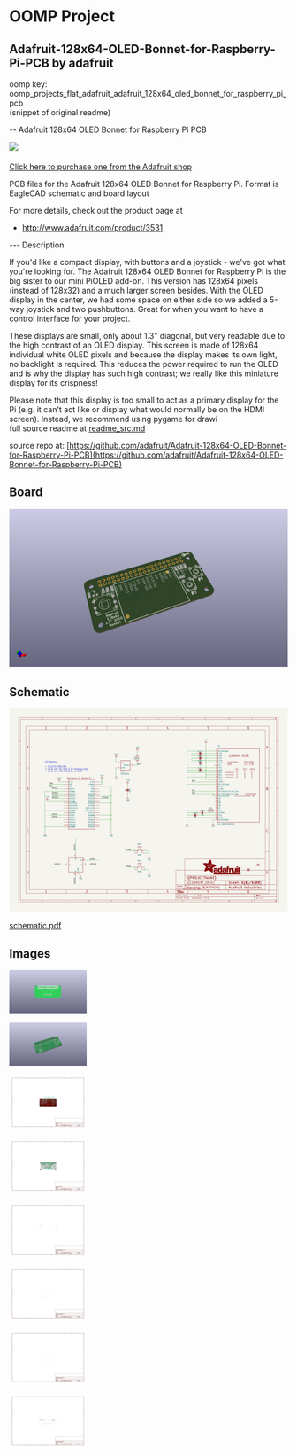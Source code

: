 # OOMP Project  
## Adafruit-128x64-OLED-Bonnet-for-Raspberry-Pi-PCB  by adafruit  
  
oomp key: oomp_projects_flat_adafruit_adafruit_128x64_oled_bonnet_for_raspberry_pi_pcb  
(snippet of original readme)  
  
-- Adafruit 128x64 OLED Bonnet for Raspberry Pi PCB  
  
<a href="http://www.adafruit.com/products/3531"><img src="assets/image.jpg?raw=true" width="500px"><br/>  
Click here to purchase one from the Adafruit shop</a>  
  
PCB files for the Adafruit 128x64 OLED Bonnet for Raspberry Pi. Format is EagleCAD schematic and board layout  
  
For more details, check out the product page at  
* http://www.adafruit.com/product/3531  
  
--- Description  
  
If you'd like a compact display, with buttons and a joystick - we've got what you're looking for. The Adafruit 128x64 OLED Bonnet for Raspberry Pi is the big sister to our mini PiOLED add-on. This version has 128x64 pixels (instead of 128x32) and a much larger screen besides. With the OLED display in the center, we had some space on either side so we added a 5-way joystick and two pushbuttons. Great for when you want to have a control interface for your project.  
  
These displays are small, only about 1.3" diagonal, but very readable due to the high contrast of an OLED display. This screen is made of 128x64 individual white OLED pixels and because the display makes its own light, no backlight is required. This reduces the power required to run the OLED and is why the display has such high contrast; we really like this miniature display for its crispness!  
  
Please note that this display is too small to act as a primary display for the Pi (e.g. it can't act like or display what would normally be on the HDMI screen). Instead, we recommend using pygame for drawi  
  full source readme at [readme_src.md](readme_src.md)  
  
source repo at: [https://github.com/adafruit/Adafruit-128x64-OLED-Bonnet-for-Raspberry-Pi-PCB](https://github.com/adafruit/Adafruit-128x64-OLED-Bonnet-for-Raspberry-Pi-PCB)  
## Board  
  
[![working_3d.png](working_3d_600.png)](working_3d.png)  
## Schematic  
  
[![working_schematic.png](working_schematic_600.png)](working_schematic.png)  
  
[schematic pdf](working_schematic.pdf)  
## Images  
  
[![working_3D_bottom.png](working_3D_bottom_140.png)](working_3D_bottom.png)  
  
[![working_3D_top.png](working_3D_top_140.png)](working_3D_top.png)  
  
[![working_assembly_page_01.png](working_assembly_page_01_140.png)](working_assembly_page_01.png)  
  
[![working_assembly_page_02.png](working_assembly_page_02_140.png)](working_assembly_page_02.png)  
  
[![working_assembly_page_03.png](working_assembly_page_03_140.png)](working_assembly_page_03.png)  
  
[![working_assembly_page_04.png](working_assembly_page_04_140.png)](working_assembly_page_04.png)  
  
[![working_assembly_page_05.png](working_assembly_page_05_140.png)](working_assembly_page_05.png)  
  
[![working_assembly_page_06.png](working_assembly_page_06_140.png)](working_assembly_page_06.png)  
